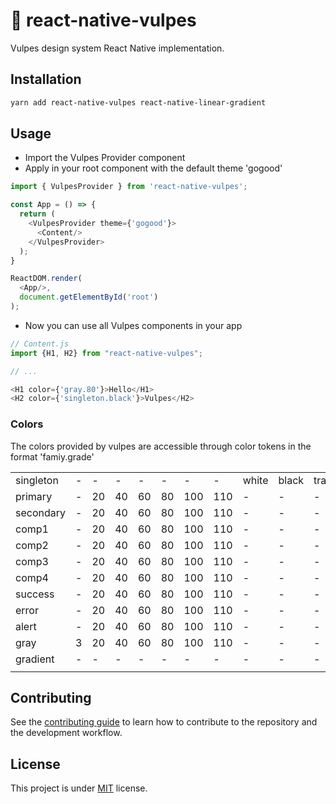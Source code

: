# 🦊 react-native-vulpes

Vulpes design system React Native implementation.

## Installation

```sh
yarn add react-native-vulpes react-native-linear-gradient
```

## Usage

* Import the Vulpes Provider component
* Apply in your root component with the default theme 'gogood'

```js
import { VulpesProvider } from 'react-native-vulpes';

const App = () => {
  return (
    <VulpesProvider theme={'gogood'}>
      <Content/>
    </VulpesProvider>
  );
}

ReactDOM.render(
  <App/>,
  document.getElementById('root')
);
```
* Now you can use all Vulpes components in your app

```js
// Content.js
import {H1, H2} from "react-native-vulpes";

// ...

<H1 color={'gray.80'}>Hello</H1>
<H2 color={'singleton.black'}>Vulpes</H2>

```

### Colors
The colors provided by vulpes are accessible through color tokens in the format 'famiy.grade'

|           |   |    |    |    |    |     |     |       |       |             |      |      |       |      |        |
|-----------|---|----|----|----|----|-----|-----|-------|-------|-------------|------|------|-------|------|--------|
| singleton | - | -  | -  | -  | -  | -   | -   | white | black | transparent | -    | -    | -     | -    | -      |
| primary   | - | 20 | 40 | 60 | 80 | 100 | 110 | -     | -     | -           | -    | -    | -     | -    | -      |
| secondary | - | 20 | 40 | 60 | 80 | 100 | 110 | -     | -     | -           | -    | -    | -     | -    | -      |
| comp1     | - | 20 | 40 | 60 | 80 | 100 | 110 | -     | -     | -           | -    | -    | -     | -    | -      |
| comp2     | - | 20 | 40 | 60 | 80 | 100 | 110 | -     | -     | -           | -    | -    | -     | -    | -      |
| comp3     | - | 20 | 40 | 60 | 80 | 100 | 110 | -     | -     | -           | -    | -    | -     | -    | -      |
| comp4     | - | 20 | 40 | 60 | 80 | 100 | 110 | -     | -     | -           | -    | -    | -     | -    | -      |
| success   | - | 20 | 40 | 60 | 80 | 100 | 110 | -     | -     | -           | -    | -    | -     | -    | -      |
| error     | - | 20 | 40 | 60 | 80 | 100 | 110 | -     | -     | -           | -    | -    | -     | -    | -      |
| alert     | - | 20 | 40 | 60 | 80 | 100 | 110 | -     | -     | -           | -    | -    | -     | -    | -      |
| gray      | 3 | 20 | 40 | 60 | 80 | 100 | 110 | -     | -     | -           | -    | -    | -     | -    | -      |
| gradient  | - | -  | -  | -  | -  | -   | -   | -     | -     | -           | cyan | blue | green | pink | purple |
|           |   |    |    |    |    |     |     |       |       |             |      |      |       |      |        |

## Contributing

See the [contributing guide](CONTRIBUTING.md) to learn how to contribute to the repository and the development workflow.

## License

This project is under [MIT](LICENSE) license.
